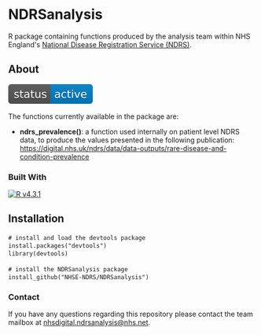 # NDRSanalysis

R package containing functions produced by the analysis team within NHS England's [National Disease Registration Service (NDRS)](https://digital.nhs.uk/ndrs).

## About

[![status: active](https://github.com/GIScience/badges/raw/master/status/active.svg)](https://github.com/GIScience/badges#active)

The functions currently available in the package are:

-   **ndrs_prevalence()**: a function used internally on patient level NDRS data, to produce the values presented in the following publication: <https://digital.nhs.uk/ndrs/data/data-outputs/rare-disease-and-condition-prevalence>

### Built With

[![R v4.3.1](https://img.shields.io/badge/R-v4.3.1-blue.svg)](https://cran.r-project.org/bin/windows/base/old/)

## Installation

```         
# install and load the devtools package 
install.packages("devtools")
library(devtools)

# install the NDRSanalysis package
install_github("NHSE-NDRS/NDRSanalysis")
```

### Contact

If you have any questions regarding this repository please contact the team mailbox at [nhsdigital.ndrsanalysis\@nhs.net](mailto:nhsdigital.ndrsanalysis@nhs.net).
